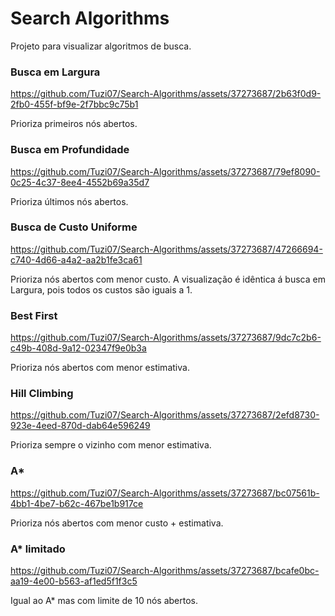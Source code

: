 # Search Algorithms

Projeto para visualizar algoritmos de busca.

### Busca em Largura

https://github.com/Tuzi07/Search-Algorithms/assets/37273687/2b63f0d9-2fb0-455f-bf9e-2f7bbc9c75b1

Prioriza primeiros nós abertos.

### Busca em Profundidade

https://github.com/Tuzi07/Search-Algorithms/assets/37273687/79ef8090-0c25-4c37-8ee4-4552b69a35d7

Prioriza últimos nós abertos.

### Busca de Custo Uniforme

https://github.com/Tuzi07/Search-Algorithms/assets/37273687/47266694-c740-4d66-a4a2-aa2b1fe3ca61

Prioriza nós abertos com menor custo. A visualização é idêntica á busca em Largura, pois todos os custos são iguais a 1.

### Best First

https://github.com/Tuzi07/Search-Algorithms/assets/37273687/9dc7c2b6-c49b-408d-9a12-02347f9e0b3a

Prioriza nós abertos com menor estimativa.

### Hill Climbing

https://github.com/Tuzi07/Search-Algorithms/assets/37273687/2efd8730-923e-4eed-870d-dab64e596249

Prioriza sempre o vizinho com menor estimativa.

### A*

https://github.com/Tuzi07/Search-Algorithms/assets/37273687/bc07561b-4bb1-4be7-b62c-467be1b917ce

Prioriza nós abertos com menor custo + estimativa.

### A* limitado

https://github.com/Tuzi07/Search-Algorithms/assets/37273687/bcafe0bc-aa19-4e00-b563-af1ed5f1f3c5

Igual ao A* mas com limite de 10 nós abertos.
